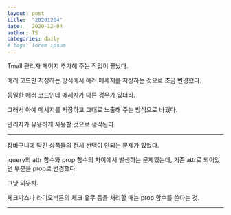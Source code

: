 ```yaml
---
layout: post
title:  "20201204"
date:   2020-12-04
author: TS
categories: daily
# tags: lorem ipsum
---
```


Tmall 관리자 페이지 추가해 주는 작업이 끝났다.

에러 코드만 저장하는 방식에서 에러 메세지를 저장하는 것으로 조금 변경했다.

동일한 에러 코드인데 메세지가 다른 경우가 있더라.

그래서 아예 메세지를 저장하고 그대로 노출해 주는 방식으로 바꿨다.

관리자가 유용하게 사용할 것으로 생각된다.

---

장바구니에 담긴 상품들의 전체 선택이 안되는 문제가 있었다.

jquery의 attr 함수와 prop 함수의 차이에서 발생하는 문제였는데, 기존 attr로 되어있던 부분을 prop로 변경했다.

그냥 외우자.

체크박스나 라디오버튼의 체크 유무 등을 처리할 때는 prop 함수를 쓴다는 것.

---


